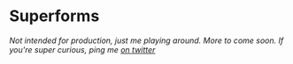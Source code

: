 # Superforms

_Not intended for production, just me playing around. More to come soon. If you're super curious, ping me [on twitter](https://twitter.com/juristr)_
